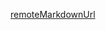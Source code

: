 [remoteMarkdownUrl](https://raw.githubusercontent.com/ymind/maven-semantic-gitlog/master/CHANGELOG.md)
